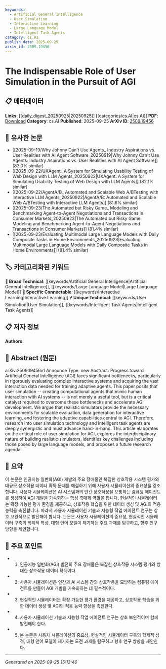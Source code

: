 ```yaml
---
keywords:
  - Artificial General Intelligence
  - User Simulation
  - Interactive Learning
  - Large Language Model
  - Intelligent Task Agents
category: cs.AI
publish_date: 2025-09-25
arxiv_id: 2509.19456
---
```


<!-- KEYWORD_LINKING_METADATA:
{
  "processed_timestamp": "2025-09-25T15:13:40.887579",
  "vocabulary_version": "1.0",
  "selected_keywords": [
    "Artificial General Intelligence",
    "User Simulation",
    "Interactive Learning",
    "Large Language Model",
    "Intelligent Task Agents"
  ],
  "rejected_keywords": [],
  "similarity_scores": {
    "Artificial General Intelligence": 0.85,
    "User Simulation": 0.8,
    "Interactive Learning": 0.78,
    "Large Language Model": 0.7,
    "Intelligent Task Agents": 0.77
  },
  "extraction_method": "AI_prompt_based",
  "budget_applied": true,
  "candidates_json": {
    "candidates": [
      {
        "surface": "Artificial General Intelligence",
        "canonical": "Artificial General Intelligence",
        "aliases": [
          "AGI"
        ],
        "category": "broad_technical",
        "rationale": "Central topic of the paper, providing a broad context for linking related research.",
        "novelty_score": 0.45,
        "connectivity_score": 0.9,
        "specificity_score": 0.65,
        "link_intent_score": 0.85
      },
      {
        "surface": "User Simulation",
        "canonical": "User Simulation",
        "aliases": [
          "Human Interaction Simulation"
        ],
        "category": "unique_technical",
        "rationale": "Key concept introduced as a critical component for AGI development.",
        "novelty_score": 0.75,
        "connectivity_score": 0.7,
        "specificity_score": 0.8,
        "link_intent_score": 0.8
      },
      {
        "surface": "Interactive Learning",
        "canonical": "Interactive Learning",
        "aliases": [
          "Interactive Data Generation"
        ],
        "category": "specific_connectable",
        "rationale": "Describes a learning approach that is essential for training adaptive agents.",
        "novelty_score": 0.6,
        "connectivity_score": 0.78,
        "specificity_score": 0.72,
        "link_intent_score": 0.78
      },
      {
        "surface": "Large Language Models",
        "canonical": "Large Language Model",
        "aliases": [
          "LLMs"
        ],
        "category": "broad_technical",
        "rationale": "Relevant due to their role in posing challenges for user simulation.",
        "novelty_score": 0.4,
        "connectivity_score": 0.85,
        "specificity_score": 0.6,
        "link_intent_score": 0.7
      },
      {
        "surface": "Intelligent Task Agents",
        "canonical": "Intelligent Task Agents",
        "aliases": [
          "Adaptive Agents"
        ],
        "category": "unique_technical",
        "rationale": "Represents a specific type of agent crucial for AGI and user simulation synergy.",
        "novelty_score": 0.65,
        "connectivity_score": 0.75,
        "specificity_score": 0.78,
        "link_intent_score": 0.77
      }
    ],
    "ban_list_suggestions": [
      "complex interactive systems",
      "future research agenda"
    ]
  },
  "decisions": [
    {
      "candidate_surface": "Artificial General Intelligence",
      "resolved_canonical": "Artificial General Intelligence",
      "decision": "linked",
      "scores": {
        "novelty": 0.45,
        "connectivity": 0.9,
        "specificity": 0.65,
        "link_intent": 0.85
      }
    },
    {
      "candidate_surface": "User Simulation",
      "resolved_canonical": "User Simulation",
      "decision": "linked",
      "scores": {
        "novelty": 0.75,
        "connectivity": 0.7,
        "specificity": 0.8,
        "link_intent": 0.8
      }
    },
    {
      "candidate_surface": "Interactive Learning",
      "resolved_canonical": "Interactive Learning",
      "decision": "linked",
      "scores": {
        "novelty": 0.6,
        "connectivity": 0.78,
        "specificity": 0.72,
        "link_intent": 0.78
      }
    },
    {
      "candidate_surface": "Large Language Models",
      "resolved_canonical": "Large Language Model",
      "decision": "linked",
      "scores": {
        "novelty": 0.4,
        "connectivity": 0.85,
        "specificity": 0.6,
        "link_intent": 0.7
      }
    },
    {
      "candidate_surface": "Intelligent Task Agents",
      "resolved_canonical": "Intelligent Task Agents",
      "decision": "linked",
      "scores": {
        "novelty": 0.65,
        "connectivity": 0.75,
        "specificity": 0.78,
        "link_intent": 0.77
      }
    }
  ]
}
-->

# The Indispensable Role of User Simulation in the Pursuit of AGI

## 📋 메타데이터

**Links**: [[daily_digest_20250925|20250925]] [[categories/cs.AI|cs.AI]]
**PDF**: [Download](https://arxiv.org/pdf/2509.19456.pdf)
**Category**: cs.AI
**Published**: 2025-09-25
**ArXiv ID**: [2509.19456](https://arxiv.org/abs/2509.19456)

## 🔗 유사한 논문
- [[2025-09-19/Why Johnny Can't Use Agents_ Industry Aspirations vs. User Realities with AI Agent Software_20250919|Why Johnny Can't Use Agents: Industry Aspirations vs. User Realities with AI Agent Software]] (83.0% similar)
- [[2025-09-22/UXAgent_ A System for Simulating Usability Testing of Web Design with LLM Agents_20250922|UXAgent: A System for Simulating Usability Testing of Web Design with LLM Agents]] (82.1% similar)
- [[2025-09-22/AgentA/B_ Automated and Scalable Web A/BTesting with Interactive LLM Agents_20250922|AgentA/B: Automated and Scalable Web A/BTesting with Interactive LLM Agents]] (81.6% similar)
- [[2025-09-23/The Automated but Risky Game_ Modeling and Benchmarking Agent-to-Agent Negotiations and Transactions in Consumer Markets_20250923|The Automated but Risky Game: Modeling and Benchmarking Agent-to-Agent Negotiations and Transactions in Consumer Markets]] (81.4% similar)
- [[2025-09-23/Evaluating Multimodal Large Language Models with Daily Composite Tasks in Home Environments_20250923|Evaluating Multimodal Large Language Models with Daily Composite Tasks in Home Environments]] (81.4% similar)

## 🏷️ 카테고리화된 키워드
**🧠 Broad Technical**: [[keywords/Artificial General Intelligence|Artificial General Intelligence]], [[keywords/Large Language Model|Large Language Model]]
**🔗 Specific Connectable**: [[keywords/Interactive Learning|Interactive Learning]]
**⚡ Unique Technical**: [[keywords/User Simulation|User Simulation]], [[keywords/Intelligent Task Agents|Intelligent Task Agents]]

## 📋 저자 정보

**Authors:** 

## 📄 Abstract (원문)

arXiv:2509.19456v1 Announce Type: new 
Abstract: Progress toward Artificial General Intelligence (AGI) faces significant bottlenecks, particularly in rigorously evaluating complex interactive systems and acquiring the vast interaction data needed for training adaptive agents. This paper posits that user simulation -- creating computational agents that mimic human interaction with AI systems -- is not merely a useful tool, but is a critical catalyst required to overcome these bottlenecks and accelerate AGI development. We argue that realistic simulators provide the necessary environments for scalable evaluation, data generation for interactive learning, and fostering the adaptive capabilities central to AGI. Therefore, research into user simulation technology and intelligent task agents are deeply synergistic and must advance hand-in-hand. This article elaborates on the critical role of user simulation for AGI, explores the interdisciplinary nature of building realistic simulators, identifies key challenges including those posed by large language models, and proposes a future research agenda.

## 📝 요약

이 논문은 인공지능 일반화(AGI) 개발의 주요 장애물인 복잡한 상호작용 시스템 평가와 대규모 상호작용 데이터 획득 문제를 해결하기 위해 사용자 시뮬레이션의 중요성을 강조합니다. 사용자 시뮬레이션은 AI 시스템과의 인간 상호작용을 모방하는 컴퓨팅 에이전트를 생성하여 AGI 개발을 가속화하는 핵심 촉매제 역할을 합니다. 현실적인 시뮬레이터는 확장 가능한 평가 환경을 제공하고, 상호작용 학습을 위한 데이터 생성 및 AGI의 적응 능력을 촉진합니다. 따라서 사용자 시뮬레이션 기술과 지능형 작업 에이전트 연구는 상호 보완적으로 발전해야 합니다. 논문은 사용자 시뮬레이션의 중요성, 현실적인 시뮬레이터 구축의 학제적 특성, 대형 언어 모델이 제기하는 주요 과제를 탐구하고, 향후 연구 방향을 제안합니다.

## 🎯 주요 포인트

- 1. 인공지능 일반화(AGI) 발전의 주요 장애물은 복잡한 상호작용 시스템 평가와 방대한 상호작용 데이터 획득이다.
- 2. 사용자 시뮬레이션은 인간과 AI 시스템 간의 상호작용을 모방하는 컴퓨팅 에이전트를 만들어 AGI 개발을 가속화하는 데 필수적이다.
- 3. 현실적인 시뮬레이터는 확장 가능한 평가 환경을 제공하고, 상호작용 학습을 위한 데이터 생성 및 AGI의 적응 능력 향상을 촉진한다.
- 4. 사용자 시뮬레이션 기술과 지능형 작업 에이전트 연구는 상호 보완적이며 함께 발전해야 한다.
- 5. 본 논문은 사용자 시뮬레이션의 중요성, 현실적인 시뮬레이터 구축의 학제적 성격, 대형 언어 모델이 제기하는 도전 과제를 탐구하고 향후 연구 방향을 제안한다.


---

*Generated on 2025-09-25 15:13:40*